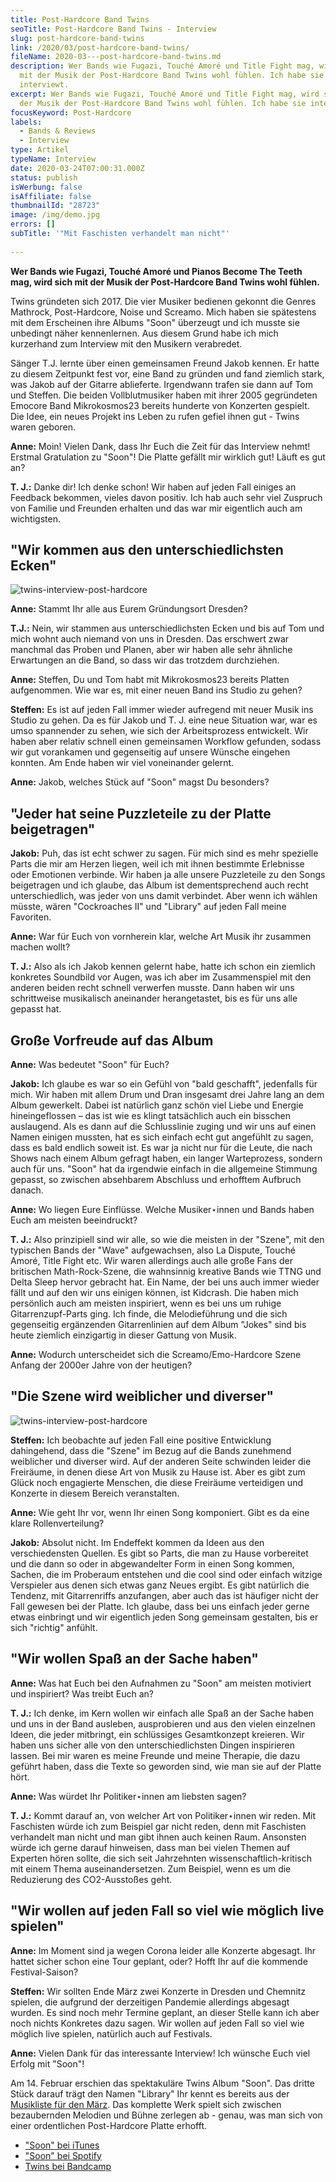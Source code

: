 ```yaml
---
title: Post-Hardcore Band Twins
seoTitle: Post-Hardcore Band Twins - Interview
slug: post-hardcore-band-twins
link: /2020/03/post-hardcore-band-twins/
fileName: 2020-03---post-hardcore-band-twins.md
description: Wer Bands wie Fugazi, Touché Amoré und Title Fight mag, wird sich
  mit der Musik der Post-Hardcore Band Twins wohl fühlen. Ich habe sie
  interviewt.
excerpt: Wer Bands wie Fugazi, Touché Amoré und Title Fight mag, wird sich mit
  der Musik der Post-Hardcore Band Twins wohl fühlen. Ich habe sie interviewt.
focusKeyword: Post-Hardcore
labels:
  - Bands & Reviews
  - Interview
type: Artikel
typeName: Interview
date: 2020-03-24T07:00:31.000Z
status: publish
isWerbung: false
isAffiliate: false
thumbnailId: "28723"
image: /img/demo.jpg
errors: []
subTitle: '"Mit Faschisten verhandelt man nicht"'
  
---
```


**Wer Bands wie Fugazi, Touché Amoré und Pianos Become The Teeth mag, wird sich
mit der Musik der Post-Hardcore Band Twins wohl fühlen.**

Twins gründeten sich 2017. Die vier Musiker bedienen gekonnt die Genres
Mathrock, Post-Hardcore, Noise und Screamo. Mich haben sie spätestens mit dem
Erscheinen ihre Albums "Soon" überzeugt und ich musste sie unbedingt näher
kennenlernen. Aus diesem Grund habe ich mich kurzerhand zum Interview mit den
Musikern verabredet.

Sänger T.J. lernte über einen gemeinsamen Freund Jakob kennen. Er hatte zu
diesem Zeitpunkt fest vor, eine Band zu gründen und fand ziemlich stark, was
Jakob auf der Gitarre ablieferte. Irgendwann trafen sie dann auf Tom und
Steffen. Die beiden Vollblutmusiker haben mit ihrer 2005 gegründeten Emocore
Band Mikrokosmos23 bereits hunderte von Konzerten gespielt. Die Idee, ein neues
Projekt ins Leben zu rufen gefiel ihnen gut - Twins waren geboren.

**Anne:** Moin! Vielen Dank, dass Ihr Euch die Zeit für das Interview nehmt!
Erstmal Gratulation zu "Soon"! Die Platte gefällt mir wirklich gut! Läuft es gut
an?

**T. J.:** Danke dir! Ich denke schon! Wir haben auf jeden Fall einiges an
Feedback bekommen, vieles davon positiv. Ich hab auch sehr viel Zuspruch von
Familie und Freunden erhalten und das war mir eigentlich auch am wichtigsten.

## "Wir kommen aus den unterschiedlichsten Ecken"

![twins-interview-post-hardcore](http://cardamonchai.com/wp-content/uploads/2020/03/twins-400x400.jpg '"Soon" - das neue Album von Twins')

**Anne:** Stammt Ihr alle aus Eurem Gründungsort Dresden?

**T.J.:** Nein, wir stammen aus unterschiedlichsten Ecken und bis auf Tom und
mich wohnt auch niemand von uns in Dresden. Das erschwert zwar manchmal das
Proben und Planen, aber wir haben alle sehr ähnliche Erwartungen an die Band, so
dass wir das trotzdem durchziehen.

**Anne:** Steffen, Du und Tom habt mit Mikrokosmos23 bereits Platten
aufgenommen. Wie war es, mit einer neuen Band ins Studio zu gehen?

**Steffen:** Es ist auf jeden Fall immer wieder aufregend mit neuer Musik ins
Studio zu gehen. Da es für Jakob und T. J. eine neue Situation war, war es umso
spannender zu sehen, wie sich der Arbeitsprozess entwickelt. Wir haben aber
relativ schnell einen gemeinsamen Workflow gefunden, sodass wir gut vorankamen
und gegenseitig auf unsere Wünsche eingehen konnten. Am Ende haben wir viel
voneinander gelernt.

**Anne:** Jakob, welches Stück auf "Soon" magst Du besonders?

## "Jeder hat seine Puzzleteile zu der Platte beigetragen"

**Jakob:** Puh, das ist echt schwer zu sagen. Für mich sind es mehr spezielle
Parts die mir am Herzen liegen, weil ich mit ihnen bestimmte Erlebnisse oder
Emotionen verbinde. Wir haben ja alle unsere Puzzleteile zu den Songs
beigetragen und ich glaube, das Album ist dementsprechend auch recht
unterschiedlich, was jeder von uns damit verbindet. Aber wenn ich wählen müsste,
wären "Cockroaches II" und "Library" auf jeden Fall meine Favoriten.

**Anne:** War für Euch von vornherein klar, welche Art Musik ihr zusammen machen
wollt?

**T. J.:** Also als ich Jakob kennen gelernt habe, hatte ich schon ein ziemlich
konkretes Soundbild vor Augen, was ich aber im Zusammenspiel mit den anderen
beiden recht schnell verwerfen musste. Dann haben wir uns schrittweise
musikalisch aneinander herangetastet, bis es für uns alle gepasst hat.

## Große Vorfreude auf das Album

**Anne:** Was bedeutet "Soon" für Euch?

**Jakob:** Ich glaube es war so ein Gefühl von "bald geschafft", jedenfalls für
mich. Wir haben mit allem Drum und Dran insgesamt drei Jahre lang an dem Album
gewerkelt. Dabei ist natürlich ganz schön viel Liebe und Energie hineingeflossen
– das ist wie es klingt tatsächlich auch ein bisschen auslaugend. Als es dann
auf die Schlusslinie zuging und wir uns auf einen Namen einigen mussten, hat es
sich einfach echt gut angefühlt zu sagen, dass es bald endlich soweit ist. Es
war ja nicht nur für die Leute, die nach Shows nach einem Album gefragt haben,
ein langer Warteprozess, sondern auch für uns. "Soon" hat da irgendwie einfach
in die allgemeine Stimmung gepasst, so zwischen absehbarem Abschluss und
erhofftem Aufbruch danach.

**Anne:** Wo liegen Eure Einflüsse. Welche Musiker⋆innen und Bands haben Euch am
meisten beeindruckt?

**T. J.:** Also prinzipiell sind wir alle, so wie die meisten in der "Szene",
mit den typischen Bands der "Wave" aufgewachsen, also La Dispute, Touché Amoré,
Title Fight etc. Wir waren allerdings auch alle große Fans der britischen
Math-Rock-Szene, die wahnsinnig kreative Bands wie TTNG und Delta Sleep hervor
gebracht hat. Ein Name, der bei uns auch immer wieder fällt und auf den wir uns
einigen können, ist Kidcrash. Die haben mich persönlich auch am meisten
inspiriert, wenn es bei uns um ruhige Gitarrenzupf-Parts ging. Ich finde, die
Melodieführung und die sich gegenseitig ergänzenden Gitarrenlinien auf dem Album
"Jokes" sind bis heute ziemlich einzigartig in dieser Gattung von Musik.

**Anne:** Wodurch unterscheidet sich die Screamo/Emo-Hardcore Szene Anfang der
2000er Jahre von der heutigen?

## "Die Szene wird weiblicher und diverser"

![twins-interview-post-hardcore](http://cardamonchai.com/wp-content/uploads/2020/03/Design-ohne-Titel-1-1-400x300.jpg "Twins im Proberaum")

**Steffen:** Ich beobachte auf jeden Fall eine positive Entwicklung dahingehend,
dass die "Szene" im Bezug auf die Bands zunehmend weiblicher und diverser wird.
Auf der anderen Seite schwinden leider die Freiräume, in denen diese Art von
Musik zu Hause ist. Aber es gibt zum Glück noch engagierte Menschen, die diese
Freiräume verteidigen und Konzerte in diesem Bereich veranstalten.

**Anne:** Wie geht Ihr vor, wenn Ihr einen Song komponiert. Gibt es da eine
klare Rollenverteilung?

**Jakob:** Absolut nicht. Im Endeffekt kommen da Ideen aus den verschiedensten
Quellen. Es gibt so Parts, die man zu Hause vorbereitet und die dann so oder in
abgewandelter Form in einen Song kommen, Sachen, die im Proberaum entstehen und
die cool sind oder einfach witzige Verspieler aus denen sich etwas ganz Neues
ergibt. Es gibt natürlich die Tendenz, mit Gitarrenriffs anzufangen, aber auch
das ist häufiger nicht der Fall gewesen bei der Platte. Ich glaube, dass bei uns
einfach jeder gerne etwas einbringt und wir eigentlich jeden Song gemeinsam
gestalten, bis er sich "richtig" anfühlt.

## "Wir wollen Spaß an der Sache haben"

**Anne:** Was hat Euch bei den Aufnahmen zu "Soon" am meisten motiviert und
inspiriert? Was treibt Euch an?

**T. J.:** Ich denke, im Kern wollen wir einfach alle Spaß an der Sache haben
und uns in der Band ausleben, ausprobieren und aus den vielen einzelnen Ideen,
die jeder mitbringt, ein schlüssiges Gesamtkonzept kreieren. Wir haben uns
sicher alle von den unterschiedlichsten Dingen inspirieren lassen. Bei mir waren
es meine Freunde und meine Therapie, die dazu geführt haben, dass die Texte so
geworden sind, wie man sie auf der Platte hört.

**Anne:** Was würdet Ihr Politiker⋆innen am liebsten sagen?

**T. J.:** Kommt darauf an, von welcher Art von Politiker⋆innen wir reden. Mit
Faschisten würde ich zum Beispiel gar nicht reden, denn mit Faschisten
verhandelt man nicht und man gibt ihnen auch keinen Raum. Ansonsten würde ich
gerne darauf hinweisen, dass man bei vielen Themen auf Experten hören sollte,
die sich seit Jahrzehnten wissenschaftlich-kritisch mit einem Thema
auseinandersetzen. Zum Beispiel, wenn es um die Reduzierung des CO2-Ausstoßes
geht.

## "Wir wollen auf jeden Fall so viel wie möglich live spielen"

**Anne:** Im Moment sind ja wegen Corona leider alle Konzerte abgesagt. Ihr
hattet sicher schon eine Tour geplant, oder? Hofft Ihr auf die kommende
Festival-Saison?

**Steffen:** Wir sollten Ende März zwei Konzerte in Dresden und Chemnitz
spielen, die aufgrund der derzeitigen Pandemie allerdings abgesagt wurden. Es
sind noch mehr Termine geplant, an dieser Stelle kann ich aber noch nichts
Konkretes dazu sagen. Wir wollen auf jeden Fall so viel wie möglich live
spielen, natürlich auch auf Festivals.

**Anne:** Vielen Dank für das interessante Interview! Ich wünsche Euch viel
Erfolg mit "Soon"!

Am 14. Februar erschien das spektakuläre Twins Album "Soon". Das dritte Stück
darauf trägt den Namen "Library" Ihr kennt es bereits aus der
[Musikliste für den März](/2020/02/12-songs-fuer-den-maerz/). Das komplette Werk
spielt sich zwischen bezaubernden Melodien und Bühne zerlegen ab - genau, was
man sich von einer ordentlichen Post-Hardcore Platte erhofft.

- ["Soon" bei iTunes](https://music.apple.com/de/album/soon/1494305490)
- ["Soon" bei Spotify](https://open.spotify.com/album/3xZquE5MK932k873lUVBLB?si=joAOW9PLTOiGUQ0Z1eVWjw)
- [Twins bei Bandcamp](https://throughloverec.bandcamp.com/album/soon)

  